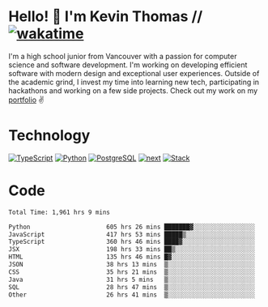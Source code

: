 # Hello! 👋 I'm Kevin Thomas // [![wakatime](https://wakatime.com/badge/user/e9d16d74-e01d-4a37-8086-9257e0bde1c2.svg?style=flat-square)](https://wakatime.com/@e9d16d74-e01d-4a37-8086-9257e0bde1c2)

I'm a high school junior from Vancouver with a passion for computer science and software development. I'm working on developing efficient software with modern design and exceptional user experiences. Outside of the academic grind, I invest my time into learning new tech, participating in hackathons and working on a few side projects. Check out my work on my [portfolio](https://kevinjosethomas.com/) ✌️

# Technology
[![TypeScript](https://github.com/kevinjosethomas/kevinjosethomas/assets/46242684/444b2e5d-659f-41f5-81fe-3abafb75cb6c)](https://kevinjosethomas.com/stack)
[![Python](https://github.com/kevinjosethomas/kevinjosethomas/assets/46242684/34a174c4-54db-4c4e-9842-2324d47cb043)](https://kevinjosethomas.com/stack)
[![PostgreSQL](https://github.com/kevinjosethomas/kevinjosethomas/assets/46242684/46d6de1c-c483-4dc7-ab3a-87763af6fc78)](https://kevinjosethomas.com/stack)
[![next](https://github.com/kevinjosethomas/kevinjosethomas/assets/46242684/bc46bae5-1ad9-42a7-b7a2-427cbde7c994)](https://kevinjosethomas.com/stack)
[![Stack](https://github.com/kevinjosethomas/kevinjosethomas/assets/46242684/0b9b7eeb-8cce-4a56-bffd-3131dd4dd88c)](https://kevinjosethomas.com/stack)




# Code
<!--START_SECTION:waka-->

```txt
Total Time: 1,961 hrs 9 mins

Python                     605 hrs 26 mins ███████▓░░░░░░░░░░░░░░░░░   30.46 %
JavaScript                 417 hrs 53 mins █████▒░░░░░░░░░░░░░░░░░░░   21.02 %
TypeScript                 360 hrs 46 mins ████▓░░░░░░░░░░░░░░░░░░░░   18.15 %
JSX                        198 hrs 33 mins ██▒░░░░░░░░░░░░░░░░░░░░░░   09.99 %
HTML                       135 hrs 46 mins █▓░░░░░░░░░░░░░░░░░░░░░░░   06.83 %
JSON                       38 hrs 13 mins  ▒░░░░░░░░░░░░░░░░░░░░░░░░   01.92 %
CSS                        35 hrs 21 mins  ▒░░░░░░░░░░░░░░░░░░░░░░░░   01.78 %
Java                       31 hrs 5 mins   ▒░░░░░░░░░░░░░░░░░░░░░░░░   01.56 %
SQL                        28 hrs 47 mins  ▒░░░░░░░░░░░░░░░░░░░░░░░░   01.45 %
Other                      26 hrs 41 mins  ▒░░░░░░░░░░░░░░░░░░░░░░░░   01.34 %
```

<!--END_SECTION:waka-->
